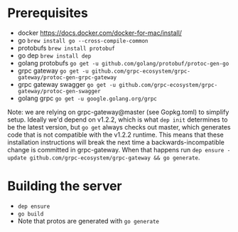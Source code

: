# Prerequisites

- docker https://docs.docker.com/docker-for-mac/install/
- go `brew install go --cross-compile-common`
- protobufs `brew install protobuf`
- go dep `brew install dep`
- golang protobufs `go get -u github.com/golang/protobuf/protoc-gen-go`
- grpc gateway `go get -u github.com/grpc-ecosystem/grpc-gateway/protoc-gen-grpc-gateway`
- grpc gateway swagger `go get -u github.com/grpc-ecosystem/grpc-gateway/protoc-gen-swagger`
- golang grpc `go get -u google.golang.org/grpc`

Note: we are relying on grpc-gateway@master (see Gopkg.toml) to simplify setup. Ideally we'd depend on v1.2.2, which is what `dep init` determines to be the latest version, but `go get` always checks out master, which generates code that is not compatible with the v1.2.2 runtime. This means that these installation instructions will break the next time a backwards-incompatible change is committed in grpc-gateway. When that happens run `dep ensure -update github.com/grpc-ecosystem/grpc-gateway && go generate`.

# Building the server
- `dep ensure`
- `go build`
- Note that protos are generated with `go generate`
